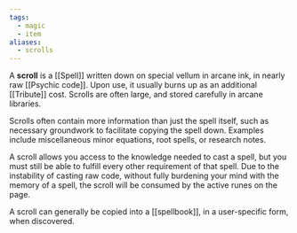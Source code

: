 ```yaml
---
tags:
  - magic
  - item
aliases:
  - scrolls
---
```


A **scroll** is a [[Spell]] written down on special vellum in arcane ink, in nearly raw [[Psychic code]]. Upon use, it usually burns up as an additional [[Tribute]] cost. Scrolls are often large, and stored carefully in arcane libraries. 

Scrolls often contain more information than just the spell itself, such as necessary groundwork to facilitate copying the spell down. Examples include miscellaneous minor equations, root spells, or research notes.

A scroll allows you access to the knowledge needed to cast a spell, but you must still be able to fulfill every other requirement of that spell. Due to the instability of casting raw code, without fully burdening your mind with the memory of a spell, the scroll will be consumed by the active runes on the page.

A scroll can generally be copied into a [[spellbook]], in a user-specific form, when discovered.